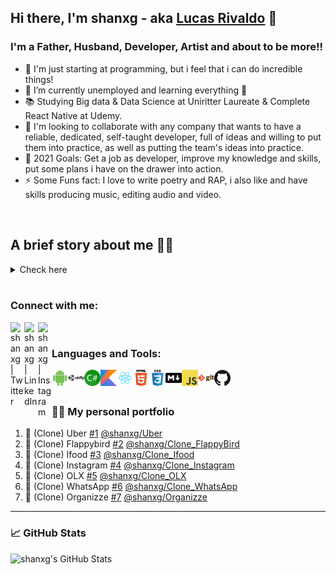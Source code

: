 ## Hi there, I'm shanxg - aka [Lucas Rivaldo][linkedin] 👋

### I'm a Father, Husband, Developer, Artist and about to be more!!

- 🔭 I'm just starting at programming, but i feel that i can do incredible things!
- 🌱 I’m currently unemployed and learning everything 🤣
- 📚 Studying Big data & Data Science at Uniritter Laureate & Complete React Native at Udemy. 
- 👯 I'm looking to collaborate with any company that wants to have a reliable, dedicated, self-taught developer, full of ideas and willing to put them into practice, as well as putting the team's ideas into practice.
- 🥅 2021 Goals: Get a job as developer, improve my knowledge and skills, put some plans i have on the drawer into action.
- ⚡ Some Funs fact: I love to write poetry and RAP, i also like and have skills producing music, editing audio and video.

<br />

## A brief story about me 🤏🏽

<details>

  <summary> Check here </summary>

   ### I'm from 1989, i grew up as a computer kid, my father is a programmer, so i've always been in touch with computer and internet, where i learned english, spanish, editing video, audio and image, by my self. At 1st grade of high school i studied at a computer technology school, there i learned fundamental programming logic, which i had excellent grades, but the school was changing location and i had to change school. <br />After i finished high school i attended to a Java SE course, but was young and a bit stupid, at the time, then i decided that i didnt want to become a programmer and i went to civil engineering college, at half of the course, a north american network marketing company was introduced to me. I thought i would get millionaire and i put all my efforts to this company, i got a ok result at the company, but it wasnt enough to keep up putting effort on it considering everything i was loosing, that ended up taking me one year of college. <br />It wasnt a bad experience, at the time, i've invested in my personal development, i took some courses in sales and leadership development based on neurolinguistic programming, but the college, which I had funding for studies provided by the federal government, I've ended up losing in the process. The final result of all this is that i lost the funding, the chance to finish the college and the invesment made in the company. <br />In the following years, i became a father and worked as cook assistant, waiter and App driver. I worked as driver for almost 3 years, during this time i got full of ideas of apps to help drivers, and interested in game programming too, so i started studying some free courses, at internet, when i had time, but you have no free time when you work 16h/day, and soon i gave up the studies, until the pandemic came, when i lost the job due to lockdown, and the car which i rented, i couldnt afford the rent bill. <br />At the first year of pandemic i studied to serve as municipal civil guard, i was approved to serve in the city i was living, but the brazilian economic situation ended up complicating a call for new civil servants. During this time, that i was studying for guard i started to get back at the programming studies, even more so that Unity had released all its courses for free on the internet, but that wasnt the focus, so i was taking it as a "hobby" for spare time. At the start of this year, after almost a year waiting for the calling from public tender  and the local news saying that the new mayor wouldnt call new servants, i got back at programming studies. <br />And now to put all my ideas into practice, without going back, because I've always felt that software development is something I like. <br />I learned all of this here 👇🏾, within 1 year, imagine everything we can achieve!!💥💥

</details>

<br />

### Connect with me:

[<img align="left" alt="shanxg | Twitter" width="22px" src="https://cdn.jsdelivr.net/npm/simple-icons@v3/icons/twitter.svg" />][twitter]
[<img align="left" alt="shanxg | LinkedIn" width="22px" src="https://cdn.jsdelivr.net/npm/simple-icons@v3/icons/linkedin.svg" />][linkedin]
[<img align="left" alt="shanxg | Instagram" width="22px" src="https://cdn.jsdelivr.net/npm/simple-icons@v3/icons/instagram.svg" />][instagram]

<br />

### Languages and Tools:

<img align="left" alt="Android Studio" width="26px" src="https://raw.githubusercontent.com/github/explore/80688e429a7d4ef2fca1e82350fe8e3517d3494d/topics/android/android.png" />
<img align="left" alt="Unity" width="26px" src="https://raw.githubusercontent.com/github/explore/80688e429a7d4ef2fca1e82350fe8e3517d3494d/topics/unity/unity.png" />
<img align="left" alt="C#" width="26px" src="https://raw.githubusercontent.com/github/explore/80688e429a7d4ef2fca1e82350fe8e3517d3494d/topics/csharp/csharp.png" />
<img align="left" alt="Kotlin" width="26px" src="https://raw.githubusercontent.com/github/explore/80688e429a7d4ef2fca1e82350fe8e3517d3494d/topics/kotlin/kotlin.png" />
<img align="left" alt="React" width="26px" src="https://raw.githubusercontent.com/github/explore/80688e429a7d4ef2fca1e82350fe8e3517d3494d/topics/react/react.png" />
<img align="left" alt="HTML5" width="26px" src="https://raw.githubusercontent.com/github/explore/80688e429a7d4ef2fca1e82350fe8e3517d3494d/topics/html/html.png" />
<img align="left" alt="CSS3" width="26px" src="https://raw.githubusercontent.com/github/explore/80688e429a7d4ef2fca1e82350fe8e3517d3494d/topics/css/css.png" />
<img align="left" alt="Markdown" width="26px" src="https://raw.githubusercontent.com/github/explore/80688e429a7d4ef2fca1e82350fe8e3517d3494d/topics/markdown/markdown.png" />
<img align="left" alt="JavaScript" width="26px" src="https://raw.githubusercontent.com/github/explore/80688e429a7d4ef2fca1e82350fe8e3517d3494d/topics/javascript/javascript.png" />
<img align="left" alt="Git" width="26px" src="https://raw.githubusercontent.com/github/explore/80688e429a7d4ef2fca1e82350fe8e3517d3494d/topics/git/git.png" />
<img align="left" alt="GitHub" width="26px" src="https://raw.githubusercontent.com/github/explore/78df643247d429f6cc873026c0622819ad797942/topics/github/github.png" />

<br />
<br />


### 👷🏽 My personal portfolio
  
<!--START_SECTION:activity-->
1. 📲 (Clone) Uber [#1](https://github.com/shanxg/Uber) [@shanxg/Uber](https://github.com/shanxg/Uber)
2. 📲 (Clone) Flappybird [#2](https://github.com/shanxg/Clone_FlappyBird) [@shanxg/Clone_FlappyBird](https://github.com/shanxg/Clone_FlappyBird)
3. 📲 (Clone) Ifood [#3](https://github.com/shanxg/Clone_Ifood) [@shanxg/Clone_Ifood](https://github.com/shanxg/Clone_Ifood)
4. 📲 (Clone) Instagram [#4](https://github.com/shanxg/Clone_Instagram) [@shanxg/Clone_Instagram](https://github.com/shanxg/Clone_Instagram)
5. 📲 (Clone) OLX [#5](https://github.com/shanxg/Clone_OLX) [@shanxg/Clone_OLX](https://github.com/shanxg/Clone_OLX)
6. 📲 (Clone) WhatsApp [#6](https://github.com/shanxg/Clone_WhatsApp) [@shanxg/Clone_WhatsApp](https://github.com/shanxg/Clone_WhatsApp)
7. 📲 (Clone) Organizze [#7](https://github.com/shanxg/Organizze) [@shanxg/Organizze](https://github.com/shanxg/Organizze)
<!--END_SECTION:activity-->

---

### 📈 GitHub Stats 


<img align="left" alt="shanxg's GitHub Stats" src="https://github-readme-stats.vercel.app/api?username=shanxg&show_icons=true&hide_border=true" />


###

[twitter]: https://twitter.com/
[instagram]: https://instagram.com/
[linkedin]: https://linkedin.com/in/~

